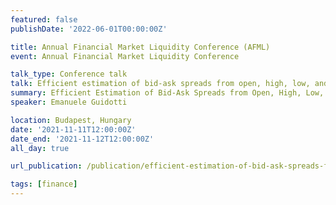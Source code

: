 ```yaml
---
featured: false
publishDate: '2022-06-01T00:00:00Z'

title: Annual Financial Market Liquidity Conference (AFML)
event: Annual Financial Market Liquidity Conference

talk_type: Conference talk
talk: Efficient estimation of bid-ask spreads from open, high, low, and close prices
summary: Efficient Estimation of Bid-Ask Spreads from Open, High, Low, and Close Prices
speaker: Emanuele Guidotti

location: Budapest, Hungary
date: '2021-11-11T12:00:00Z'
date_end: '2021-11-12T12:00:00Z'
all_day: true

url_publication: /publication/efficient-estimation-of-bid-ask-spreads-from-open-high-low-and-close-prices/

tags: [finance]
---
```

